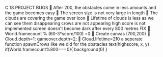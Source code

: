 C 18 PROJECT
BUGS
	After 200, the obstacles come in less amounts and the game becomes easy
	The screen size is not very large in length
	The clouds are covering the game over icon
	Lifetime of clouds is less as we can see them disappearing
crows are not appearing
high score is not implemented
screen doesn't become dark after every 800 metres
FIX
	World.framecount % (60-3*score/100) =0
	Create canvas (700,200)
	Cloud.depth=1; gameover.depth=2;
	Cloud.lifetime=210
a seperate function spawnCrows like we did for the obstacles
text(highscore, x, y)
if(World.framecount%800===0){
  background(0)
}
